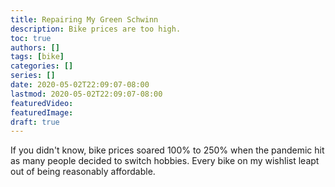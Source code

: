 ```yaml
---
title: Repairing My Green Schwinn
description: Bike prices are too high.
toc: true
authors: []
tags: [bike]
categories: []
series: []
date: 2020-05-02T22:09:07-08:00
lastmod: 2020-05-02T22:09:07-08:00
featuredVideo:
featuredImage: 
draft: true
---
```


If you didn't know, bike prices soared 100% to 250% when the pandemic hit as many people decided to switch hobbies. Every bike on my wishlist leapt out of being reasonably affordable. 